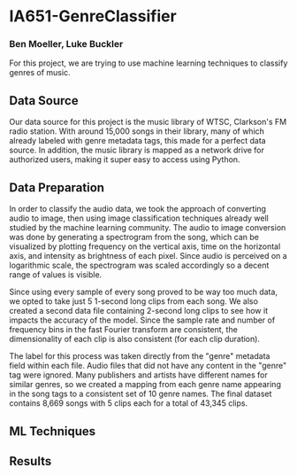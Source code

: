 # IA651-GenreClassifier
### Ben Moeller, Luke Buckler

For this project, we are trying to use machine learning techniques to classify genres of music.

## Data Source
Our data source for this project is the music library of WTSC, Clarkson's FM radio station. With around 15,000 songs in their library, many of which already labeled with genre metadata tags, this made for a perfect data source. In addition, the music library is mapped as a network drive for authorized users, making it super easy to access using Python.

## Data Preparation
In order to classify the audio data, we took the approach of converting audio to image, then using image classification techniques already well studied by the machine learning community. The audio to image conversion was done by generating a spectrogram from the song, which can be visualized by plotting frequency on the vertical axis, time on the horizontal axis, and intensity as brightness of each pixel. Since audio is perceived on a logarithmic scale, the spectrogram was scaled accordingly so a decent range of values is visible.

Since using every sample of every song proved to be way too much data, we opted to take just 5 1-second long clips from each song. We also created a second data file containing 2-second long clips to see how it impacts the accuracy of the model. Since the sample rate and number of frequency bins in the fast Fourier transform are consistent, the dimensionality of each clip is also consistent (for each clip duration).

The label for this process was taken directly from the "genre" metadata field within each file. Audio files that did not have any content in the "genre" tag were ignored. Many publishers and artists have different names for similar genres, so we created a mapping from each genre name appearing in the song tags to a consistent set of 10 genre names. The final dataset contains 8,669 songs with 5 clips each for a total of 43,345 clips.

## ML Techniques


## Results